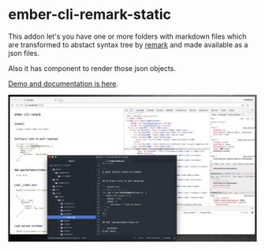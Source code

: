 # ember-cli-remark-static

This addon let's you have one or more folders with markdown files which are transformed to abstact syntax tree by [remark](https://remark.js.org/) and made available as a json files.

Also it has component to render those json objects.

[Demo and documentation is here](https://ember-cli-remark-static.firebaseapp.com/).

![](screenshot.png)
